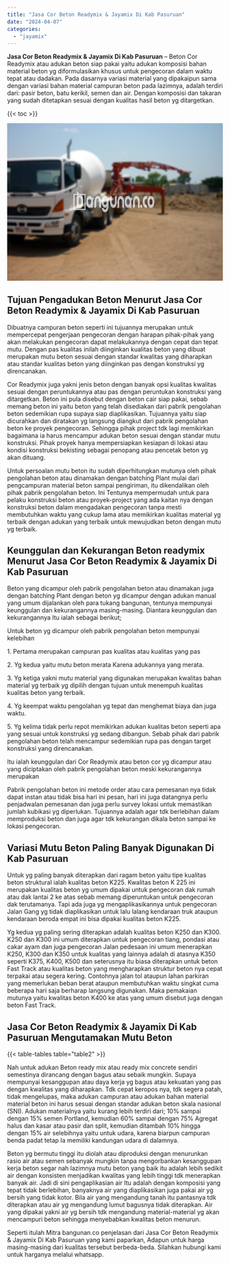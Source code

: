 ```yaml
---
title: "Jasa Cor Beton Readymix & Jayamix Di Kab Pasuruan"
date: "2024-04-07"
categories: 
  - "jayamix"
---
```


**Jasa Cor Beton Readymix & Jayamix Di Kab Pasuruan** – Beton Cor Readymix atau adukan beton siap pakai yaitu adukan komposisi bahan material beton yg diformulasikan khusus untuk pengecoran dalam waktu tepat atau dadakan. Pada dasarnya variasi material yang dipakaipun sama dengan variasi bahan material campuran beton pada lazimnya, adalah terdiri dari: pasir beton, batu kerikil, semen dan air. Dengan komposisi dan takaran yang sudah ditetapkan sesuai dengan kualitas hasil beton yg ditargetkan.

{{< toc >}}

![Jasa Cor Beton Readymix & Jayamix Di Kab Pasuruan](/images/jasa-cor-readymix-33.png)

## Tujuan Pengadukan Beton Menurut Jasa Cor Beton Readymix & Jayamix Di Kab Pasuruan

Dibuatnya campuran beton seperti ini tujuannya merupakan untuk mempercepat pengerjaan pengecoran dengan harapan pihak-pihak yang akan melakukan pengecoran dapat melakukannya dengan cepat dan tepat mutu. Dengan pas kualitas inilah diinginkan kualitas beton yang dibuat merupakan mutu beton sesuai dengan standar kwalitas yang diharapkan atau standar kualitas beton yang diinginkan pas dengan konstruksi yg direncanakan.

Cor Readymix juga yakni jenis beton dengan banyak opsi kualitas kwalitas sesuai dengan peruntukannya atau pas dengan peruntukan konstruksi yang ditargetkan. Beton ini pula disebut dengan beton cair siap pakai, sebab memang beton ini yaitu beton yang telah disediakan dari pabrik pengolahan beton sedemikian rupa supaya siap diaplikasikan. Tujuannya yaitu siap dicurahkan dan diratakan yg langsung diangkut dari pabrik pengolahan beton ke proyek pengecoran. Sehingga pihak project tdk lagi memikirkan bagaimana ia harus mencampur adukan beton sesuai dengan standar mutu konstruksi. Pihak proyek hanya mempersiapkan kesiapan di lokasi atau kondisi konstruksi bekisting sebagai penopang atau pencetak beton yg akan dituang.

Untuk persoalan mutu beton itu sudah diperhitungkan mutunya oleh pihak pengolahan beton atau dinamakan dengan batching Plant mulai dari pengcampuran material beton sampai pengiriman, itu dikendalikan oleh pihak pabrik pengolahan beton. Ini Tentunya mempermudah untuk para pelaku konstruksi beton atau proyek-project yang ada kaitan nya dengan konstruksi beton dalam mengadakan pengecoran tanpa mesti membutuhkan waktu yang cukup lama atau memikirkan kualitas material yg terbaik dengan adukan yang terbaik untuk mewujudkan beton dengan mutu yg terbaik.

## Keunggulan dan Kekurangan Beton readymix Menurut Jasa Cor Beton Readymix & Jayamix Di Kab Pasuruan

Beton yang dicampur oleh pabrik pengolahan beton atau dinamakan juga dengan batching Plant dengan beton yg dicampur dengan adukan manual yang umum dijalankan oleh para tukang bangunan, tentunya mempunyai keunggulan dan kekurangannya masing-masing. Diantara keunggulan dan kekurangannya Itu ialah sebagai berikut;

Untuk beton yg dicampur oleh pabrik pengolahan beton mempunyai kelebihan

1\. Pertama merupakan campuran pas kualitas atau kualitas yang pas

2\. Yg kedua yaitu mutu beton merata Karena adukannya yang merata.

3\. Yg ketiga yakni mutu material yang digunakan merupakan kwalitas bahan material yg terbaik yg dipilih dengan tujuan untuk menempuh kualitas kualitas beton yang terbaik.

4\. Yg keempat waktu pengolahan yg tepat dan menghemat biaya dan juga waktu.

5\. Yg kelima tidak perlu repot memikirkan adukan kualitas beton seperti apa yang sesuai untuk konstruksi yg sedang dibangun. Sebab pihak dari pabrik pengolahan beton telah mencampur sedemikian rupa pas dengan target konstruksi yang direncanakan.

Itu ialah keunggulan dari Cor Readymix atau beton cor yg dicampur atau yang diciptakan oleh pabrik pengolahan beton meski kekurangannya merupakan

Pabrik pengolahan beton ini metode order atau cara pemesanan nya tidak dapat instan atau tidak bisa hari ini pesan, hari ini juga datangnya perlu penjadwalan pemesanan dan juga perlu survey lokasi untuk memastikan jumlah kubikasi yg diperlukan. Tujuannya adalah agar tdk berlebihan dalam memproduksi beton dan juga agar tdk kekurangan dikala beton sampai ke lokasi pengecoran.

## Variasi Mutu Beton Paling Banyak Digunakan Di Kab Pasuruan

Untuk yg paling banyak diterapkan dari ragam beton yaitu tipe kualitas beton struktural ialah kualitas beton K225. Kwalitas beton K 225 ini merupakan kualitas beton yg umum dipakai untuk pengecoran dak rumah atau dak lantai 2 ke atas sebab memang diperuntukan untuk pengecoran dak terutamanya. Tapi ada juga yg mengaplikasikannya untuk pengecoran Jalan Gang yg tidak diaplikasikan untuk lalu lalang kendaraan truk ataupun kendaraan beroda empat ini bisa dipakai kualitas beton K225.

Yg kedua yg paling sering diterapkan adalah kualitas beton K250 dan K300. K250 dan K300 ini umum diterapkan untuk pengecoran tiang, pondasi atau cakar ayam dan juga pengecoran Jalan pedesaan ini umum menerapkan K250, K300 dan K350 untuk kualitas yang lainnya adalah di atasnya K350 seperti K375, K400, K500 dan seterusnya itu biasa diterapkan untuk beton Fast Track atau kualitas beton yang mengharapkan struktur beton nya cepat terpakai atau segera kering. Contohnya jalan tol ataupun lahan parkiran yang memerlukan beban berat ataupun membutuhkan waktu singkat cuma beberapa hari saja berharap langsung digunakan. Maka pemakaian mutunya yaitu kwalitas beton K400 ke atas yang umum disebut juga dengan beton Fast Track.

## Jasa Cor Beton Readymix & Jayamix Di Kab Pasuruan Mengutamakan Mutu Beton

{{< table-tables table="table2" >}}

Nah untuk adukan Beton ready mix atau ready mix concrete sendiri semestinya dirancang dengan bagus atau sebaik mungkin. Supaya mempunyai kesanggupan atau daya kerja yg bagus atau kekuatan yang pas dengan kwalitas yang diharapkan. Tdk cepat keropos nya, tdk segera patah, tidak mengelupas, maka adukan campuran atau adukan bahan material material beton ini harus sesuai dengan standar adukan beton skala nasional (SNI). Adukan materialnya yaitu kurang lebih terdiri dari; 10% sampai dengan 15% semen Portland, kemudian 60% sampai dengan 75% Agregat halus dan kasar atau pasir dan split, kemudian ditambah 10% hingga dengan 15% air selebihnya yaitu untuk udara, karena biarpun campuran benda padat tetap Ia memiliki kandungan udara di dalamnya.

Beton yg bermutu tinggi itu diolah atau diproduksi dengan menurunkan rasio air atau semen sebanyak mungkin tanpa mengorbankan kesanggupan kerja beton segar nah lazimnya mutu beton yang baik itu adalah lebih sedikit air dengan konsisten menjadikan kwalitas yang lebih tinggi tdk menerapkan banyak air. Jadi di sini pengaplikasian air Itu adalah dengan komposisi yang tepat tidak berlebihan, banyaknya air yang diaplikasikan juga pakai air yg bersih yang tidak kotor. Bila air yang mengandung tanah itu pantasnya tdk diterapkan atau air yg mengandung lumut bagusnya tidak diterapkan. Air yang dipakai yakni air yg bersih tdk mengandung material-material yg akan mencampuri beton sehingga menyebabkan kwalitas beton menurun.

Seperti itulah Mitra bangunan.co penjelasan dari Jasa Cor Beton Readymix & Jayamix Di Kab Pasuruan yang kami paparkan, Adapun untuk harga masing-masing dari kualitas tersebut berbeda-beda. Silahkan hubungi kami untuk harganya melalui whatsapp.
